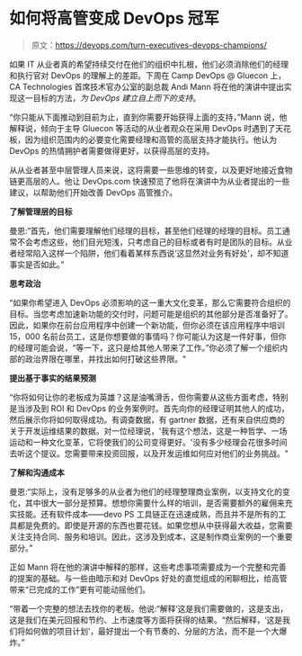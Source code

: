 # 如何将高管变成 DevOps 冠军

> 原文：<https://devops.com/turn-executives-devops-champions/>

如果 IT 从业者真的希望持续交付在他们的组织中扎根，他们必须消除他们的经理和执行官对 DevOps 的理解上的差距。下周在 Camp DevOps @ Gluecon 上，CA Technologies 首席技术官办公室的副总裁 Andi Mann 将在他的演讲中提出实现这一目标的方法，*为 DevOps 建立自上而下的支持*。

“你只能从下面推动到目前为止，直到你需要开始获得上面的支持，”Mann 说，他解释说，倾向于主导 Gluecon 等活动的从业者观众在采用 DevOps 时遇到了天花板，因为组织范围内的必要变化需要经理和高管的高层支持才能执行。他认为 DevOps 的热情拥护者需要做得更好，以获得高层的支持。

从从业者甚至中层管理人员来说，这将需要一些思维的转变，以及更好地接近食物链更高层的人。他让 DevOps.com 快速预览了他将在演讲中为从业者提出的一些建议，以帮助他们开始改善 DevOps 高管推介。

**了解管理层的目标**

曼恩:“首先，他们需要理解他们经理的目标，甚至他们经理的经理的目标。员工通常不会考虑这些，他们目光短浅，只考虑自己的目标或者有时是团队的目标。从业者经常陷入这样一个陷阱，他们看着某样东西说‘这显然对业务有好处’，却不知道事实是否如此。”

**思考政治**

“如果你希望进入 DevOps 必须影响的这一重大文化变革，那么它需要符合组织的目标。当您考虑加速新功能的交付时，问题可能是组织的其他部分是否准备好了。因此，如果你在前台应用程序中创建一个新功能，但你必须在该应用程序中培训 15，000 名前台员工，这是你想要做的事情吗？你可能认为这是一件好事，但你的经理可能会说，“等一下，这只是给其他人带来了工作。”你必须了解一个组织内部的政治界限在哪里，并找出如何打破这些界限。"

**提出基于事实的结果预测**

“你将如何让你的老板成为英雄？这是油嘴滑舌，但你需要从这些方面考虑，特别是当涉及到 ROI 和 DevOps 的业务案例时。首先向你的经理证明其他人的成功，然后展示你将如何取得成功。有调查数据，有 gartner 数据，还有来自供应商的关于开发运维结果的数据。对一位经理说，'我有这个想法，这是一种哲学、一场运动和一种文化变革，它将使我们的公司变得更好。'没有多少经理会花很多时间去听这个提议。您需要带来投资回报，以及开发运维如何应对他们的业务挑战。"

**了解和沟通成本**

曼恩:“实际上，没有足够多的从业者为他们的经理整理商业案例，以支持文化的变化，其中很大一部分是预算。想想你需要什么样的培训，是否需要额外的雇佣来充实技能。还有软件成本——devo PS 工具链正在迅速成熟，而且并不是所有的工具都是免费的。即使是开源的东西也要花钱。如果您想从中获得最大收益，您需要关注支持合同、服务和培训。因此，这涉及到成本，这是制作商业案例的一个重要部分。”

正如 Mann 将在他的演讲中解释的那样，这些考虑事项需要成为一个完整和完善的提案的基础。与一些由暗示和对 DevOps 好处的直觉组成的闲聊相比，给高管带来“已完成的工作”更有可能动摇他们。

“带着一个完整的想法去找你的老板。他说:“解释‘这是我们需要做的，这是支出，这是我们在美元回报和节约、上市速度等方面将获得的结果。“然后解释，‘这是我们将如何做的项目计划’，最好提出一个有节奏的、分层的方法，而不是一个大爆炸。”